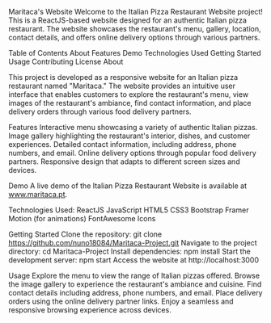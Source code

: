 Maritaca's Website
Welcome to the Italian Pizza Restaurant Website project! This is a ReactJS-based website designed for an authentic Italian pizza restaurant. The website showcases the restaurant's menu, gallery, location, contact details, and offers online delivery options through various partners.

Table of Contents
About
Features
Demo
Technologies Used
Getting Started
Usage
Contributing
License
About

This project is developed as a responsive website for an Italian pizza restaurant named "Maritaca." The website provides an intuitive user interface that enables customers to explore the restaurant's menu, view images of the restaurant's ambiance, find contact information, and place delivery orders through various food delivery partners.

Features
Interactive menu showcasing a variety of authentic Italian pizzas.
Image gallery highlighting the restaurant's interior, dishes, and customer experiences.
Detailed contact information, including address, phone numbers, and email.
Online delivery options through popular food delivery partners.
Responsive design that adapts to different screen sizes and devices.

Demo
A live demo of the Italian Pizza Restaurant Website is available at www.maritaca.pt.

Technologies Used:
ReactJS
JavaScript
HTML5
CSS3
Bootstrap
Framer Motion (for animations)
FontAwesome Icons

Getting Started
Clone the repository: git clone https://github.com/nuno18084/Maritaca-Project.git
Navigate to the project directory: cd Maritaca-Project
Install dependencies: npm install
Start the development server: npm start
Access the website at http://localhost:3000

Usage
Explore the menu to view the range of Italian pizzas offered.
Browse the image gallery to experience the restaurant's ambiance and cuisine.
Find contact details including address, phone numbers, and email.
Place delivery orders using the online delivery partner links.
Enjoy a seamless and responsive browsing experience across devices.
